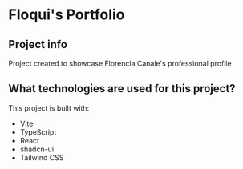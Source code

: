 # Floqui's Portfolio

## Project info

Project created to showcase Florencia Canale's professional profile

## What technologies are used for this project?

This project is built with:

- Vite
- TypeScript
- React
- shadcn-ui
- Tailwind CSS
